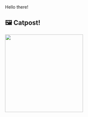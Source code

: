 Hello there!



## 🖼️ Catpost!

<sub>
    <img src="https://cdn2.thecatapi.com/images/bl8.jpg" height="256">
</sub>

